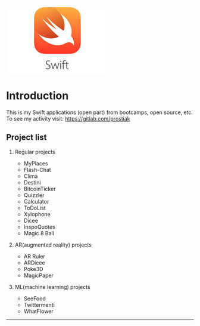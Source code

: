 ![swift_pic](img/swift.jpeg)

# Introduction                  

This is my Swift applications (open part) from bootcamps, open source, etc.
To see my activity visit: https://gitlab.com/prostiak        
        
     


**Project list**
---

1. Regular projects

    + MyPlaces        
    + Flash-Chat    
    + Clima
    + Destini
    + BitcoinTicker
    + Quizzler
    + Calculator
    + ToDoList
    + Xylophone
    + Dicee
    + InspoQuotes
    + Magic 8 Ball

2. AR(augmented reality) projects

    + AR Ruler
    + ARDicee
    + Poke3D
    + MagicPaper

3. ML(machine learning) projects

    + SeeFood
    + Twittermenti
    + WhatFlower


---



